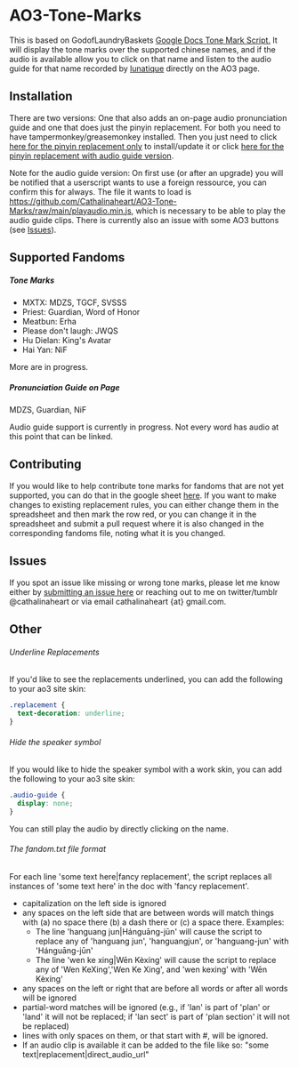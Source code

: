 # AO3-Tone-Marks
This is based on GodofLaundryBaskets <a href="https://godoflaundrybaskets.dreamwidth.org/3315.html">Google Docs Tone Mark Script.</a> It will display the tone marks over the supported chinese names, and if the audio is available allow you to click on that name and listen to the audio guide for that name recorded by <a href="https://lunatique.dreamwidth.org/221218.html">lunatique</a> directly on the AO3 page.

## Installation
There are two versions: One that also adds an on-page audio pronunciation guide and one that does just the pinyin replacement.
For both you need to have tampermonkey/greasemonkey installed.  Then you just need to click <a href="https://github.com/Cathalinaheart/AO3-Tone-Marks/raw/main/Tone_Marks.pub.user.js">here for the pinyin replacement only</a> to install/update it or click <a href="https://github.com/Cathalinaheart/AO3-Tone-Marks/raw/main/Tone_Marks_withAudio.pub.user.js"> here for the pinyin replacement with audio guide version</a>.

Note for the audio guide version:
On first use (or after an upgrade) you will be notified that a userscript wants to use a foreign ressource, you can confirm this for always. The file it wants to load is https://github.com/Cathalinaheart/AO3-Tone-Marks/raw/main/playaudio.min.js, which is necessary to be able to play the audio guide clips. There is currently also an issue with some AO3 buttons (see <a href="https://github.com/Cathalinaheart/AO3-Tone-Marks#issues">Issues</a>).

## Supported Fandoms
##### Tone Marks
- MXTX: MDZS, TGCF, SVSSS
- Priest: Guardian,  Word of Honor
- Meatbun: Erha
- Please don't laugh: JWQS
- Hu Dielan: King's Avatar
- Hai Yan: NiF

More are in progress.

##### Pronunciation Guide on Page
MDZS, Guardian, NiF

Audio guide support is currently in progress. Not every word has audio at this point that can be linked.

## Contributing
If you would like to help contribute tone marks for fandoms that are not yet supported, you can do that in the google sheet <a href="https://docs.google.com/spreadsheets/d/1cfmiVdMwXTU4EgG45kow9MKWMOSwmiShX5iO50bmwmU/edit?usp=sharing">here</a>. If you want to make changes to existing replacement rules, you can either change them in the spreadsheet and then mark the row red, or you can change it in the spreadsheet and submit a pull request where it is also changed in the corresponding fandoms file, noting what it is you changed.

## Issues
If you spot an issue like missing or wrong tone marks, please let me know either by [submitting an issue here](https://github.com/Cathalinaheart/AO3-Tone-Marks/issues) or reaching out to me on twitter/tumblr @cathalinaheart or via email cathalinaheart {at} gmail.com.

## Other
###### Underline Replacements
If you'd like to see the replacements underlined, you can add the following to your ao3 site skin:
```css
.replacement {
  text-decoration: underline;
}
```
######  Hide the speaker symbol
If you would like to hide the speaker symbol with a work skin, you can add the following to your ao3 site skin:
```css
.audio-guide {
  display: none;
}
```
You can still play the audio by directly clicking on the name.

###### The fandom.txt file format
For each line 'some text here|fancy replacement', the script replaces all
instances of 'some text here' in the doc with 'fancy replacement'.

 * capitalization on the left side is ignored
 * any spaces on the left side that are between words will match things
 with (a) no space there (b) a dash there or (c) a space there. Examples:
   - The line 'hanguang jun|Hánguāng-jūn' will cause the script to replace
     any of 'hanguang jun', 'hanguangjun', or 'hanguang-jun' with 
     'Hánguāng-jūn'
   - The line 'wen ke xing|Wēn Kèxíng' will cause the script to replace 
     any of 'Wen KeXing','Wen Ke Xing', and 'wen kexing' with 'Wēn Kèxíng'
 * any spaces on the left or right that are before all words or after all
 words will be ignored
 * partial-word matches will be ignored (e.g., if 'lan' is part of 'plan'
 or 'land' it will not be replaced; if 'lan sect' is part of 'plan section'
 it will not be replaced)
 * lines with only spaces on them, or that start with #, will be ignored.
 * If an audio clip is available it can be added to the file like so: "some text|replacement|direct_audio_url"
